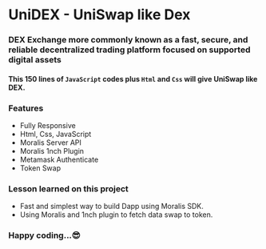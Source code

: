 # UniDEX - UniSwap like Dex

### DEX Exchange more commonly known as a fast, secure, and reliable decentralized trading platform focused on supported digital assets

#### This 150 lines of ``JavaScript`` codes plus ``Html`` and ``Css`` will give UniSwap like DEX.

### Features
 * Fully Responsive 
 * Html, Css, JavaScript 
 * Moralis Server API 
 * Moralis 1nch Plugin 
 * Metamask Authenticate 
 * Token Swap

### Lesson learned on this project
* Fast and simplest way to build Dapp using Moralis SDK.
* Using Moralis and 1nch plugin to fetch data swap to token.
  
### Happy coding...:sunglasses:
